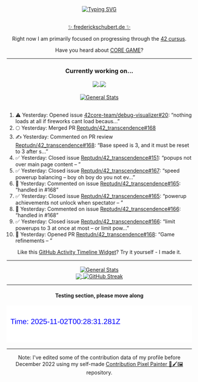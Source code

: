 <div align="center">
	<a href="https://git.io/typing-svg"><img src="https://readme-typing-svg.demolab.com?font=Fira+Code&size=30&pause=1000&color=70A5FD&background=1A1B27&center=true&vCenter=true&repeat=false&random=false&width=550&lines=%F0%9F%91%8B+Hello+World!+I'm+Freddy!+%F0%9F%96%96" alt="Typing SVG" /></a>
</div>
<br>
<div align="center">
	<p></p><a href="https://frederickschubert.de">✨ frederickschubert.de ✨</a></p>
	<p>Right now I am primarily focused on progressing through the <a href="https://github.com/FreddyMSchubert/42_cursus">42 cursus</a>.</p>
	<p>Have you heard about <a href="https://coregame.de/">CORE GAME</a>?</p>
</div>

<hr>

<div align="center">

### Currently working on...

<!-- [![current_repo](https://github-readme-stats.vercel.app/api/pin/?username=FreddyMSchubert&repo=Crafty_Concoctions&theme=tokyonight)](https://github.com/FreddyMSchubert/Crafty_Concoctions) -->

<div align="center">
	<a href="https://github.com/Reptudn/42_transcendence" target="_blank">
		<img align="center" src="https://github-readme-stats.vercel.app/api/pin/?username=Reptudn&repo=42_transcendence&theme=tokyonight" />
	</a>
	<a href="https://github.com/42core-team/even_COREnier" target="_blank">
		<img align="center" src="https://github-readme-stats.vercel.app/api/pin/?username=42core-team&repo=even_COREnier&theme=tokyonight" />
	</a>
</div>

<br>

<div align="center">
	<a href="https://github.com/FreddyMSchubert/42_cursus" target="_blank">
		<img align="center" src="https://github-readme-stats.vercel.app/api/pin/?username=FreddyMSchubert&repo=42_cursus&theme=tokyonight" alt="General Stats" />
	</a>
</div>

<br>

<div align="left">
<ol>
<!-- ACTIVITY:START -->
<li>⚠️ Yesterday: Opened issue <a href="https://github.com/42core-team/debug-visualizer/issues/20">42core-team/debug-visualizer#20</a>: “nothing loads at all if fireworks cant load becaus…”</li>
<li>🌕 Yesterday: Merged PR <a href="https://github.com/Reptudn/42_transcendence/pull/168">Reptudn/42_transcendence#168</a></li>
<li>✍️ Yesterday: Commented on PR review <a href="https://github.com/Reptudn/42_transcendence/pull/168#discussion_r2280338369">Reptudn/42_transcendence#168</a>: “Base speed is 3, and it must be reset to 3 after s…”</li>
<li>✅ Yesterday: Closed issue <a href="https://github.com/Reptudn/42_transcendence/issues/151">Reptudn/42_transcendence#151</a>: “popups not over main page content – ”</li>
<li>✅ Yesterday: Closed issue <a href="https://github.com/Reptudn/42_transcendence/issues/167">Reptudn/42_transcendence#167</a>: “speed powerup balancing – boy oh boy do you not ev…”</li>
<li>💬 Yesterday: Commented on issue <a href="https://github.com/Reptudn/42_transcendence/issues/165#issuecomment-3193518164">Reptudn/42_transcendence#165</a>: “handled in #168”</li>
<li>✅ Yesterday: Closed issue <a href="https://github.com/Reptudn/42_transcendence/issues/165">Reptudn/42_transcendence#165</a>: “powerup achievements not unlock when spectator – ”</li>
<li>💬 Yesterday: Commented on issue <a href="https://github.com/Reptudn/42_transcendence/issues/166#issuecomment-3193518067">Reptudn/42_transcendence#166</a>: “handled in #168”</li>
<li>✅ Yesterday: Closed issue <a href="https://github.com/Reptudn/42_transcendence/issues/166">Reptudn/42_transcendence#166</a>: “limit powerups to 3 at once at most – or limit pow…”</li>
<li>🚀 Yesterday: Opened PR <a href="https://github.com/Reptudn/42_transcendence/pull/168">Reptudn/42_transcendence#168</a>: “Game refinements – ”</li>
<!-- ACTIVITY:END -->
</ol>
</div>

Like this [GitHub Activity Timeline Widget](https://github.com/FreddyMSchubert/github-activity-timeline)? Try it yourself - I made it.

<hr>

<div align="center">
	<a href="https://github.com/anuraghazra/github-readme-stats" target="_blank">
		<img height=200 align="center" src="https://github-readme-stats.vercel.app/api?username=FreddyMSchubert&show_icons=true&theme=tokyonight&card_width=650" alt="General Stats" />
	</a>
</div>

<div align="center">
	<a href="https://github.com/anuraghazra/github-readme-stats" target="_blank">
		<img height=200 align="center" src="https://github-readme-stats.vercel.app/api/top-langs/?username=FreddyMSchubert&layout=donut&theme=tokyonight&card_width=320">
	</a>
	<a href="https://github.com/DenverCoder1/github-readme-streak-stats" target="_blank">
		<img height=200 align="center" src="https://streak-stats.demolab.com?user=FreddyMSchubert&theme=tokyonight&date_format=j%20M%5B%20Y%5D&card_width=320&card_height=200&hide_total_contributions=true" alt="GitHub Streak" />
	</a>
</div>

<hr>

#### Testing section, please move along

![GitHub Defenders SVG](https://github.com/FreddyMSchubert/FreddyMSchubert/blob/github_defenders_output/output.svg)

<hr>

Note: I've edited some of the contribution data of my profile before December 2022 using my self-made [Contribution Pixel Painter 🎨🖌️🖼️](https://github.com/FreddyMSchubert/contribution-pixel-painter) repository.
